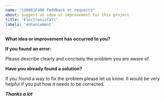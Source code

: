 ```yaml
---
name: "\U0001F408 Feddback or requests"
about: Suggest an idea or improvement for this project
title: 'ElectronicCats'
labels: 'enhancement'
---
```


**What idea or improvement has occurred to you?**

**If you found an error:** 

Please describe clearly and concisely the problem you are aware of.


**Have you already found a solution?**

If you found a way to fix the problem please let us know.
It would be very helpful if you put how it needs to be corrected.

***Thanks a lot***